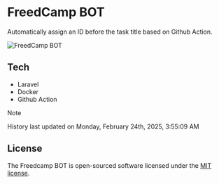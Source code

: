 # FreedCamp BOT

Automatically assign an ID before the task title based on Github Action.

![FreedCamp BOT](https://repository-images.githubusercontent.com/737932867/7d34798b-2680-471c-b089-a78a718d3d6a)

## Tech

- Laravel
- Docker
- Github Action

> [!NOTE]  
> History last updated on Monday, February 24th, 2025, 3:55:09 AM

## License

The Freedcamp BOT is open-sourced software licensed under the [MIT license](https://opensource.org/licenses/MIT).
